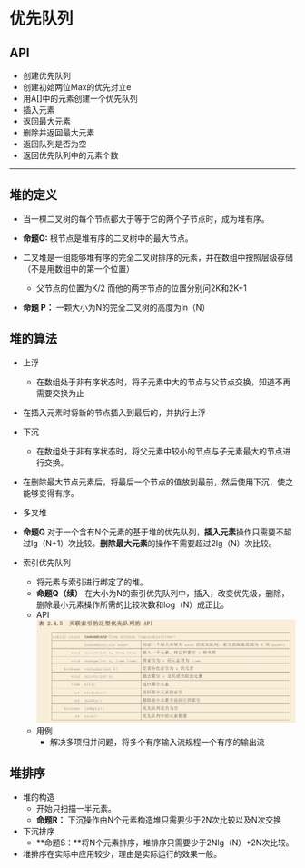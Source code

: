 # 优先队列

## API
+ 创建优先队列
+ 创建初始两位Max的优先对立e
+ 用A[]中的元素创建一个优先队列
+ 插入元素
+ 返回最大元素
+ 删除并返回最大元素
+ 返回队列是否为空
+ 返回优先队列中的元素个数
  
---
## 堆的定义  
+ 当一棵二叉树的每个节点都大于等于它的两个子节点时，成为堆有序。  

+ **命题O:** 根节点是堆有序的二叉树中的最大节点。

+ 二叉堆是一组能够堆有序的完全二叉树排序的元素，并在数组中按照层级存储（不是用数组中的第一个位置）
    + 父节点的位置为K/2 而他的两字节点的位置分别问2K和2K+1

+ **命题 P：**   一颗大小为N的完全二叉树的高度为ln（N）

## 堆的算法
+ 上浮 
  + 在数组处于非有序状态时，将子元素中大的节点与父节点交换，知道不再需要交换为止
+ 在插入元素时将新的节点插入到最后的，并执行上浮
+ 下沉
  + 在数组处于非有序状态时，将父元素中较小的节点与子元素最大的节点进行交换。

+ 在删除最大节点元素后，将最后一个节点的值放到最前，然后使用下沉，使之能够变得有序。

+ 多叉堆

+ **命题Q** 对于一个含有N个元素的基于堆的优先队列，**插入元素**操作只需要不超过lg（N+1）次比较。**删除最大元素**的操作不需要超过2lg（N）次比较。
+ 索引优先队列
  + 将元素与索引进行绑定了的堆。
  + **命题Q（续）** 在大小为N的索引优先队列中，插入，改变优先级，删除，删除最小元素操作所需的比较次数和log（N）成正比。
  + API
    ![api](image/索引优先队列API.jpg "索引优先队列API")
  + 用例
    + 解决多项归并问题，将多个有序输入流规程一个有序的输出流

## 堆排序
+ 堆的构造
  + 开始只扫描一半元素。
  + **命题R：** 下沉操作由N个元素构造堆只需要少于2N次比较以及N次交换 
+ 下沉排序
  + **命题S：**将N个元素排序，堆排序只需要少于2Nlg（N）+2N次比较。
+ 堆排序在实际中应用较少，理由是实际运行的效果一般。